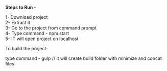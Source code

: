
<b>Steps to Run - </b>

1- Download project <br/>
2- Extract it <br/>
3- Go to the project from command prompt<br/>
4- Type command - npm start <br/>
5- IT will open project on localhost

To build the project-

type command - gulp // it will create build folder with minimize and concat files



